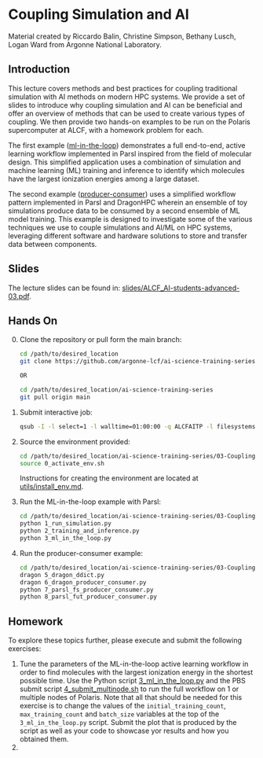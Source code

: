 # Coupling Simulation and AI

Material created by Riccardo Balin, Christine Simpson, Bethany Lusch, Logan Ward from Argonne National Laboratory.

## Introduction

This lecture covers methods and best practices for coupling traditional simulation with AI methods on modern HPC systems. 
We provide a set of slides to introduce why coupling simulation and AI can be beneficial and offer an overview of methods that can be used to create various types of coupling.
We then provide two hands-on examples to be run on the Polaris supercomputer at ALCF, with a homework problem for each.

The first example ([ml-in-the-loop](./ml-in-the-loop/README.md)) demonstrates a full end-to-end, active learning workflow implemented in Parsl inspired from the field of molecular design. This simplified application uses a combination of simulation and machine learning (ML) training and inference to identify which molecules have the largest ionization energies among a large dataset. 

The second example ([producer-consumer](./producer-consumer/)) uses a simplified workflow pattern implemented in Parsl and DragonHPC wherein an ensemble of toy simulations produce data to be consumed by a second ensemble of ML model training. This example is designed to investigate some of the various techniques we use to couple simulations and AI/ML on HPC systems, leveraging different software and hardware solutions to store and transfer data between components.

## Slides

The lecture slides can be found in: [slides/ALCF_AI-students-advanced-03.pdf](slides/ALCF_AI-students-advanced-03.pdf).

## Hands On

0. Clone the repository or pull form the main branch:

    ```bash
    cd /path/to/desired_location
    git clone https://github.com/argonne-lcf/ai-science-training-series.git

    OR

    cd /path/to/desired_location/ai-science-training-series
    git pull origin main
    ```

1. Submit interactive job:

    ```bash
    qsub -I -l select=1 -l walltime=01:00:00 -q ALCFAITP -l filesystems=home:eagle -A ALCFAITP
    ```

2. Source the environment provided:

    ```bash
    cd /path/to/desired_location/ai-science-training-series/03-Coupling-Sim-AI
    source 0_activate_env.sh
    ```

    Instructions for creating the environment are located at [utils/install_env.md](./utils/install_env.md). 

3. Run the ML-in-the-loop example with Parsl:

    ```bash
    cd /path/to/desired_location/ai-science-training-series/03-Coupling-Sim-AI/ml-in-the-loop
    python 1_run_simulation.py
    python 2_training_and_inference.py
    python 3_ml_in_the_loop.py
    ```

4. Run the producer-consumer example:

    ```bash
    cd /path/to/desired_location/ai-science-training-series/03-Coupling-Sim-AI/producer-consumer
    dragon 5_dragon_ddict.py
    dragon 6_dragon_producer_consumer.py
    python 7_parsl_fs_producer_consumer.py
    python 8_parsl_fut_producer_consumer.py
    ```

## Homework

To explore these topics further, please execute and submit the following exercises:

1. Tune the parameters of the ML-in-the-loop active learning workflow in order to find molecules with the largest ionization energy in the shortest possible time. Use the Python script [3_ml_in_the_loop.py](./ml-in-the-loop/3_ml_in_the_loop.py) and the PBS submit script [4_submit_multinode.sh](./ml-in-the-loop/4_submit_multinode.sh) to run the full workflow on 1 or multiple nodes of Polaris. Note that all that should be needed for this exercise is to change the values of the `initial_training_count`, `max_training_count` and `batch_size` variables at the top of the `3_ml_in_the_loop.py` script. Submit the plot that is produced by the script as well as your code to showcase yor results and how you obtained them.
2. 